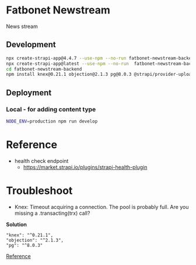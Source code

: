 # Fatbonet Newstream

News stream

## Development

```bash
npx create-strapi-app@4.4.7 --use-npm --no-run fatbonet-newstream-backend
npx create-strapi-app@latest --use-npm --no-run  fatbonet-newstream-backend
cd fatbonet-newstream-backend
npm install knex@0.21.1 objection@2.1.3 pg@8.0.3 @strapi/provider-upload-aws-s3 strapi-health-plugin
```

## Deployment

### Local - for adding content type
```bash
NODE_ENV=production npm run develop
```


# Reference

- health check endpoint
  - https://market.strapi.io/plugins/strapi-health-plugin

# Troubleshoot

- Knex: Timeout acquiring a connection. The pool is probably full. Are you missing a .transacting(trx) call?

**Solution**

```
"knex": "^0.21.1",
"objection": "^2.1.3",
"pg": "^8.0.3"
```

[Reference](https://stackoverflow.com/questions/40435315/knex-timeout-acquiring-a-connection-the-pool-is-probably-full-are-you-missing)
